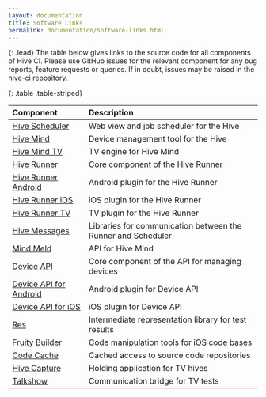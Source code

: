 ```yaml
---
layout: documentation
title: Software Links
permalink: documentation/software-links.html
---
```


{: .lead}
The table below gives links to the source code for all components of Hive CI. Please use GitHub issues for the relevant component for any bug reports, feature requests or queries. If in doubt, issues may be raised in the [hive-ci](https://github.com/bbc/hive-ci) repository.

{: .table .table-striped}

| Component | Description |
|:---|:---|
| [Hive Scheduler](https://github.com/bbc/hive-scheduler) | Web view and job scheduler for the Hive |
| [Hive Mind](https://github.com/bbc/hive_mind) | Device management tool for the Hive |
| [Hive Mind TV](https://github.com/bbc/hive_mind_tv) | TV engine for Hive Mind |
| [Hive Runner](https://github.com/bbc/hive-runner) | Core component of the Hive Runner |
| [Hive Runner Android](https://github.com/bbc/hive-runner-android) | Android plugin for the Hive Runner |
| [Hive Runner iOS](https://github.com/bbc/hive-runner-ios) | iOS plugin for the Hive Runner |
| [Hive Runner TV](https://github.com/bbc/hive-runner-tv) | TV plugin for the Hive Runner |
| [Hive Messages](https://github.com/bbc/hive-messages) | Libraries for communication between the Runner and Scheduler |
| [Mind Meld](https://github.com/bbc/mind_meld) | API for Hive Mind |
| [Device API](https://github.com/bbc/device_api) | Core component of the API for managing devices |
| [Device API for Android](https://github.com/bbc/device_api-android) | Android plugin for Device API |
| [Device API for iOS](https://github.com/bbc/device_api-ios) | iOS plugin for Device API |
| [Res](https://github.com/bbc/res) | Intermediate representation library for test results |
| [Fruity Builder](https://github.com/bbc/fruity_builder) | Code manipulation tools for iOS code bases |
| [Code Cache](https://github.com/bbc/code_cache) | Cached access to source code repositories |
| [Hive Capture](https://github.com/bbc/hive-capture) | Holding application for TV hives |
| [Talkshow](https://github.com/bbc/talkshow) | Communication bridge for TV tests |
